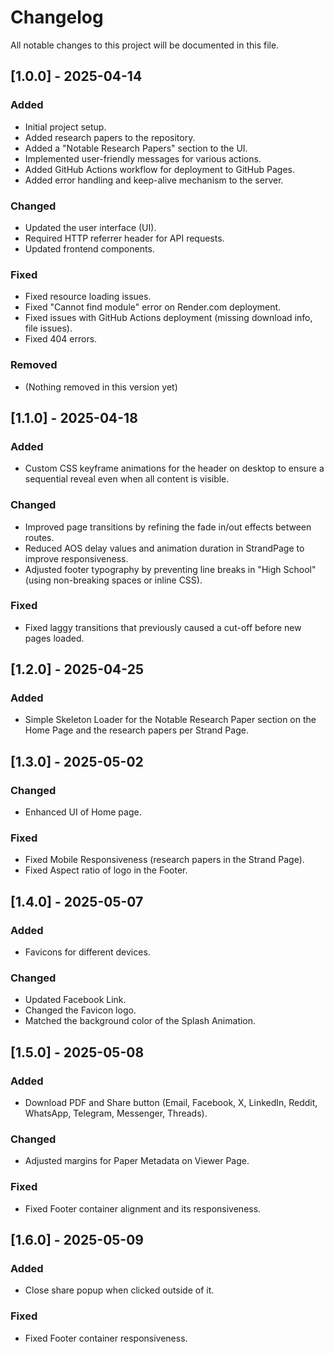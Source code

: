 # Changelog

All notable changes to this project will be documented in this file.

## [1.0.0] - 2025-04-14
### Added
- Initial project setup.
- Added research papers to the repository.
- Added a "Notable Research Papers" section to the UI.
- Implemented user-friendly messages for various actions.
- Added GitHub Actions workflow for deployment to GitHub Pages.
- Added error handling and keep-alive mechanism to the server.

### Changed
- Updated the user interface (UI).
- Required HTTP referrer header for API requests.
- Updated frontend components.

### Fixed
- Fixed resource loading issues.
- Fixed "Cannot find module" error on Render.com deployment.
- Fixed issues with GitHub Actions deployment (missing download info, file issues).
- Fixed 404 errors.

### Removed
- (Nothing removed in this version yet)

## [1.1.0] - 2025-04-18

### Added
- Custom CSS keyframe animations for the header on desktop to ensure a sequential reveal even when all content is visible.
  
### Changed
- Improved page transitions by refining the fade in/out effects between routes.
- Reduced AOS delay values and animation duration in StrandPage to improve responsiveness.
- Adjusted footer typography by preventing line breaks in "High School" (using non-breaking spaces or inline CSS).

### Fixed
- Fixed laggy transitions that previously caused a cut-off before new pages loaded.

## [1.2.0] - 2025-04-25

### Added
- Simple Skeleton Loader for the Notable Research Paper section on the Home Page and the research papers per Strand Page.

## [1.3.0] - 2025-05-02

### Changed
- Enhanced UI of Home page.

### Fixed
- Fixed Mobile Responsiveness (research papers in the Strand Page).
- Fixed Aspect ratio of logo in the Footer.

## [1.4.0] - 2025-05-07

### Added
- Favicons for different devices.

### Changed
- Updated Facebook Link.
- Changed the Favicon logo.
- Matched the background color of the Splash Animation.

## [1.5.0] - 2025-05-08

### Added
- Download PDF and Share button (Email, Facebook, X, LinkedIn, Reddit, WhatsApp, Telegram, Messenger, Threads).

### Changed
- Adjusted margins for Paper Metadata on Viewer Page.

### Fixed
- Fixed Footer container alignment and its responsiveness.

## [1.6.0] - 2025-05-09

### Added
- Close share popup when clicked outside of it.

### Fixed
- Fixed Footer container responsiveness.